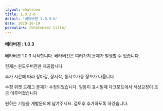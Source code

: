 ```yaml
---
layout: whatsnew
title: 1.0.3-b
detail: '베타버젼 1.0.3-b'
date: 2020-10-19
permalink: /whatsnew/:title/
---
```

<h4>베타버젼 : 1.0.3</h4>

베타버젼 1.0.3 시작합니다.
베타버전은 여러가지 문제가 발생할 수 있습니다.

현재는 윈도우버젼만 제공합니다.

추가
시간에 따라 장마감, 장시작, 동시호가등 정보가 나옵니다

수정
위젯 드래그 문제가 수정되었습니다.
일봉이 표시될때 다크모드에서 색상교정이 조금 이루어졌습니다

원하는 기능을 개발문의에 남겨주세요. 검토후 추가하도록 하겠습니다.

